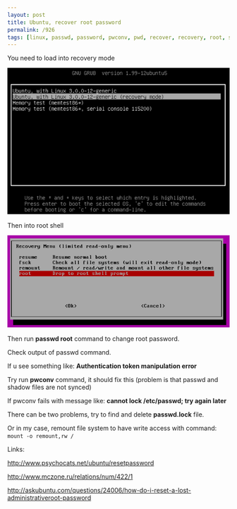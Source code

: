 ```yaml
---
layout: post
title: Ubuntu, recover root password
permalink: /926
tags: [linux, passwd, password, pwconv, pwd, recover, recovery, root, shadow, ubuntu]
---
```


You need to load into recovery mode

![screenshot](/images/wp/130.png)

Then into root shell

![screenshot](/images/wp/216.png)

Then run **passwd root** command to change root password.

Check output of passwd command.

If u see something like: **Authentication token manipulation error**

Try run **pwconv** command, it should fix this (problem is that passwd and shadow files are not synced)

If pwconv fails with message like: **cannot lock /etc/passwd; try again later**

There can be two problems, try to find and delete **passwd.lock** file.

Or in my case, remount file system to have write access with command: `mount -o remount,rw /`

Links:

http://www.psychocats.net/ubuntu/resetpassword

http://www.mczone.ru/relations/num/422/1

http://askubuntu.com/questions/24006/how-do-i-reset-a-lost-administrativeroot-password

